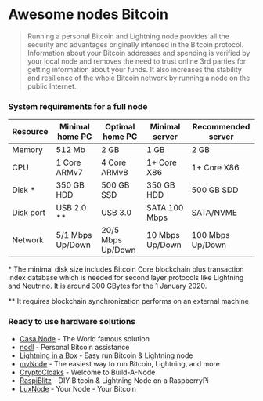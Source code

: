 # Awesome nodes Bitcoin
>Running a personal Bitcoin and Lightning node provides all the security and advantages originally intended in the Bitcoin protocol. Information about your Bitcoin addresses and spending is verified by your local node and removes the need to trust online 3rd parties for getting information about your funds. It also increases the stability and resilience of the whole  Bitcoin network by running a node on the public Internet.

### System requirements for a full node
Resource   | Minimal home PC     | Optimal home PC     | Minimal server  | Recommended server | 
|----------|---------------------|---------------------|-----------------|--------------------|
| Memory   | 512 Mb              | 2 GB                | 1 GB            | 2 GB               | 
| CPU      | 1 Core ARMv7        | 4 Core ARMv8        | 1+ Core X86     | 1+ Core X86        |
| Disk \*  | 350 GB HDD          | 500 GB SSD          | 350 GB HDD      | 500 GB SDD         |
| Disk port| USB 2.0 \*\*        | USB 3.0             | SATA 100 Mbps   | SATA/NVME          |
| Network  | 5/1 Mbps Up/Down    | 20/5 Mbps Up/Down   | 10 Mbps Up/Down | 100 Mbps Up/Down   |

\* The minimal disk size includes Bitcoin Core blockchain plus transaction index database which is needed for second layer protocols like Lightning and Neutrino.
It is around 300 GBytes for the 1 January 2020.  

\*\* It requires blockchain synchronization performs on an external machine


### Ready to use hardware solutions
- [Casa Node](https://keys.casa/lightning-bitcoin-node/) - The World famous solution
- [nodl](https://www.nodl.it/) - Personal Bitcoin assistance
- [Lightning in a Box](https://lightninginabox.co) - Easy run Bitcoin & Lightning node
- [myNode](https://mynodebtc.com/) - The easiest way to run Bitcoin, Lightning, and more
- [CryptoCloaks](https://thecryptocloak.com/) - Welcome to Build-A-Node
- [RaspiBlitz](https://www.raspiblitz.com/) - DIY Bitcoin & Lightning Node on a RaspberryPi
- [LuxNode](https://luxnode.io/) - Your Node - Your Bitcoin